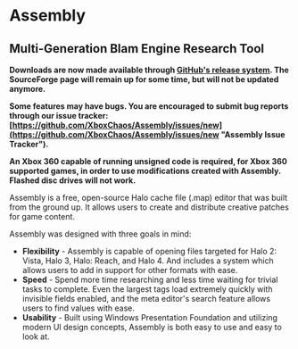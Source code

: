 # Assembly #
## Multi-Generation Blam Engine Research Tool ##

__Downloads are now made available through [GitHub's release system](https://github.com/XboxChaos/Assembly/releases). The SourceForge page will remain up for some time, but will not be updated anymore.__

__Some features may have bugs. You are encouraged to submit bug reports through our issue tracker: [https://github.com/XboxChaos/Assembly/issues/new](https://github.com/XboxChaos/Assembly/issues/new "Assembly Issue Tracker").__

__An Xbox 360 capable of running unsigned code is required, for Xbox 360 supported games, in order to use modifications created with Assembly. Flashed disc drives will not work.__


Assembly is a free, open-source Halo cache file (.map) editor that was built from the ground up. It allows users to create and distribute creative patches for game content.

Assembly was designed with three goals in mind: 

* __Flexibility__ - Assembly is capable of opening files targeted for Halo 2: Vista, Halo 3, Halo: Reach, and Halo 4. And includes a system which allows users to add in support for other formats with ease.
* __Speed__ - Spend more time researching and less time waiting for trivial tasks to complete. Even the largest tags load extremely quickly with invisible fields enabled, and the meta editor's search feature allows users to find values with ease.
* __Usability__ - Built using Windows Presentation Foundation and utilizing modern UI design concepts, Assembly is both easy to use and easy to look at.
